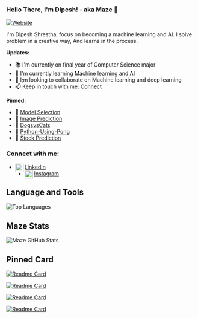 ### Hello There, I'm Dipesh! - aka Maze 👋

[![Website](https://img.shields.io/website?label=Portfolio&style=for-the-badge&url=https://dipesh-shrestha.netlify.app/)](https://dipesh-shrestha.netlify.app/)

I'm Dipesh Shrestha, focus on becoming a machine learning and AI. I solve problem in a creative way, And learns in the process.

**Updates:**
- 📚 I'm currently on final year of Computer Science major
- 📖 I'm currently learning Machine learning and AI
- 👫 I;m looking to collaborate on Machine learning and deep learning
- 📫 Keep in touch with me: [Connect](https://www.linkedin.com/in/dipesh-shrestha-4ab2b71b0/)

**Pinned:**
- 📌 [Model Selection](https://github.com/Maze-lol/ModelSelection)
- 📌 [Image Prediction](https://github.com/Maze-lol/ImagePrediciton_pretrainedModel)
- 📌 [DogsvsCats](https://github.com/Maze-lol/DogvsCatClassification)
- 📌 [Python-Using-Pong](https://github.com/Maze-lol/Pong-Using-Python)
- 📌 [Stock Prediction](https://github.com/Maze-lol/Stock_Price_Prediction)


### Connect with me:
- [LinkedIn](https://www.linkedin.com/in/dipesh-shrestha-4ab2b71b0/) <img align="left" alt="codeSTACKr | LinkedIn" width="22px" src="https://cdn.jsdelivr.net/npm/simple-icons@v3/icons/linkedin.svg" />
- [Instagram](https://www.instagram.com/_iamdibest/) <img align="left" alt="codeSTACKr | Instagram" width="22px" src="https://cdn.jsdelivr.net/npm/simple-icons@v3/icons/instagram.svg" />

## **Language and Tools**

![Top Languages](https://github-readme-stats.vercel.app/api/top-langs/?username=Maze-lol&theme=synthwave)

## **Maze Stats**

![Maze GitHub Stats](https://github-readme-stats.vercel.app/api?username=Maze-lol&hide=issues,contribs?username=Maze-lol&count_private=true?username=Maze-lol&show_icons=true&theme=synthwave)

## **Pinned Card** 

[![Readme Card](https://github-readme-stats.vercel.app/api/pin/?username=Maze-lol&repo=ModelSelection&show_owner=true&theme=radical)](https://github.com/Maze-lol/ModelSelection)

[![Readme Card](https://github-readme-stats.vercel.app/api/pin/?username=Maze-lol&repo=Stock_Price_Prediction&show_owner=true&theme=radical)](https://github.com/Maze-lol/Stock_Price_Prediction)

[![Readme Card](https://github-readme-stats.vercel.app/api/pin/?username=Maze-lol&repo=Facebook_Clone&show_owner=true&theme=radical)](https://github.com/Maze-lol/Facebook_Clone)

[![Readme Card](https://github-readme-stats.vercel.app/api/pin/?username=Maze-lol&repo=memories&show_owner=true&theme=radical)](https://github.com/Maze-lol/memories)







